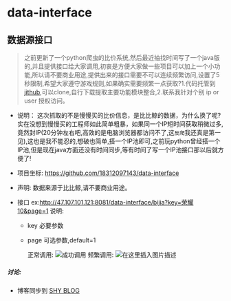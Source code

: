 # data-interface
数据源接口
---
> 之前更新了一个python爬虫的比价系统,然后最近抽找时间写了一个java版的,并且提供接口给大家调用,初衷是方便大家做一些项目可以加上一个小功能,所以请不要商业用途,提供出来的接口需要不可以连续频繁访问,设置了5秒限制,希望大家遵守游戏规则,如果确实需要频繁一点获取?1.代码托管到[jithub](https://github.com/18312097143/data-interface),可以clone,自行下载提取主要功能模块整合,2.联系我针对个别 ip or user 授权访问。

* 说明：
  这次抓取的不是慢慢买的比价信息，是比比鲸的数据，为什么换了呢?实在没想到慢慢买的工程师如此简单粗暴，如果同一个IP短时间获取稍微过多,竟然封IP(20分钟左右吧,高效的是电脑浏览器都访问不了,这`反爬`我还真是第一见),这也是我不能忍的,想破也简单,搭一个IP池即可,之前玩python曾经搭一个IP池,但是现在java方面还没有时间同步,等有时间了写一个IP池接口那以后就方便了!

* 项目坐标:
https://github.com/18312097143/data-interface

* 声明:
 数据来源于比比鲸,请不要商业用途。

* 接口
  ex:http://47.107.101.121:8081/data-interface/bijia?key=荣耀10&page=1
  说明:
  * key 必要参数
  * page 可选参数,default=1
    
    正常调用:
      ![成功调用](https://files-shaines-1258193137.cos.ap-guangzhou.myqcloud.com/java-data-interface.jpg)
    频繁调用: ![在这里插入图片描述](https://files-shaines-1258193137.cos.ap-guangzhou.myqcloud.com/java-data-interface2.jpg)
   
#####  讨论:
* 博客同步到 [SHY BLOG](https:/shaines.cn)
